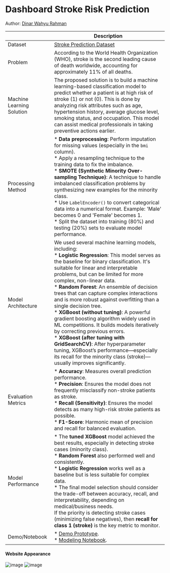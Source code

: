 # Dashboard Stroke Risk Prediction
Author: [Dinar Wahyu Rahman](https://www.linkedin.com/in/dinar-wahyu-rahman)


| | Description |
| ----------- | ----------- |
| Dataset | [Stroke Prediction Dataset](https://www.kaggle.com/datasets/fedesoriano/stroke-prediction-dataset) |
| Problem | According to the World Health Organization (WHO), stroke is the second leading cause of death worldwide, accounting for approximately 11% of all deaths. |
| Machine Learning Solution | The proposed solution is to build a machine learning-based classification model to predict whether a patient is at high risk of stroke (1) or not (0). This is done by analyzing risk attributes such as age, hypertension history, average glucose level, smoking status, and occupation. This model can assist medical professionals in taking preventive actions earlier. |
| Processing Method | * **Data preprocessing**: Perform imputation for missing values (especially in the `bmi` column). <br> * Apply a resampling technique to the training data to fix the imbalance. <br> * **SMOTE (Synthetic Minority Over-sampling Technique)**: A technique to handle imbalanced classification problems by synthesizing new examples for the minority class. <br> * Use `LabelEncoder()` to convert categorical data into a numerical format. Example: 'Male' becomes 0 and 'Female' becomes 1. <br> * Split the dataset into training (80%) and testing (20%) sets to evaluate model performance. |
| Model Architecture | We used several machine learning models, including: <br> * **Logistic Regression**: This model serves as the baseline for binary classification. It's suitable for linear and interpretable problems, but can be limited for more complex, non-linear data. <br> * **Random Forest**: An ensemble of decision trees that can capture complex interactions and is more robust against overfitting than a single decision tree. <br> * **XGBoost (without tuning)**: A powerful gradient boosting algorithm widely used in ML competitions. It builds models iteratively by correcting previous errors. <br> * **XGBoost (after tuning with GridSearchCV)**: After hyperparameter tuning, XGBoost’s performance—especially its recall for the minority class (stroke)—usually improves significantly. |
| Evaluation Metrics | * **Accuracy**: Measures overall prediction performance. <br> * **Precision**: Ensures the model does not frequently misclassify non-stroke patients as stroke. <br> * **Recall (Sensitivity)**: Ensures the model detects as many high-risk stroke patients as possible. <br> * **F1-Score**: Harmonic mean of precision and recall for balanced evaluation. |
| Model Performance | * The **tuned XGBoost** model achieved the best results, especially in detecting stroke cases (minority class). <br> * **Random Forest** also performed well and consistently. <br> * **Logistic Regression** works well as a baseline but is less suitable for complex data. <br> * The final model selection should consider the trade-off between accuracy, recall, and interpretability, depending on medical/business needs. <br> If the priority is detecting stroke cases (minimizing false negatives), then **recall for class 1 (stroke)** is the key metric to monitor. |
| Demo/Notebook | * [Demo Prototype](https://stroke-risk-prediction-web.up.railway.app/). <br> * [Modeling Notebook](https://colab.research.google.com/drive/11zbHEcZnVXXD-Fqe_FPWvMxwJFWk4QIO?usp=sharing). |


#### Website Appearance
![image](https://github.com/user-attachments/assets/cc42a7a5-0a7b-4f0d-9b81-9b20f4bf7a1b)
![image](https://github.com/user-attachments/assets/17bd4083-04e5-4fbe-9833-8edeb6a43ae1)


